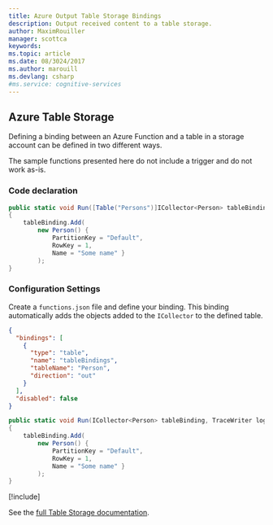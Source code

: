 ```yaml
---
title: Azure Output Table Storage Bindings
description: Output received content to a table storage.
author: MaximRouiller
manager: scottca
keywords: 
ms.topic: article
ms.date: 08/3024/2017
ms.author: marouill
ms.devlang: csharp
#ms.service: cognitive-services
---
```


## Azure Table Storage

Defining a binding between an Azure Function and a table in a storage account can be defined in two different ways. 

The sample functions presented here do not include a trigger and do not work as-is.

### Code declaration

```csharp
public static void Run([Table("Persons")]ICollector<Person> tableBinding, TraceWriter log)
{           
    tableBinding.Add(
        new Person() { 
            PartitionKey = "Default", 
            RowKey = 1, 
            Name = "Some name" }
        );
}
```

### Configuration Settings

Create a `functions.json` file and define your binding. This binding automatically adds the objects added to the `ICollector` to the defined table.

```json
{
  "bindings": [
    {
      "type": "table",
      "name": "tableBindings",
      "tableName": "Person",
      "direction": "out"
    }
  ],
  "disabled": false
}

```

```csharp
public static void Run(ICollector<Person> tableBinding, TraceWriter log)
{           
    tableBinding.Add(
        new Person() { 
            PartitionKey = "Default", 
            RowKey = 1, 
            Name = "Some name" }
        );
}
```
[!include[](../includes/read-more-heading.md)]

See the [full Table Storage documentation](https://docs.microsoft.com/en-us/azure/azure-functions/functions-bindings-storage-table).
